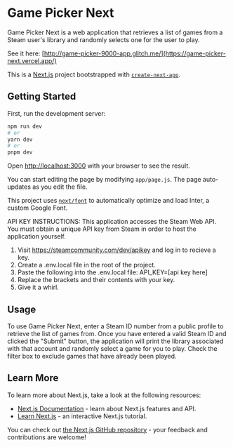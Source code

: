 # Game Picker Next

Game Picker Next is a web application that retrieves a list of games from a Steam user's library and randomly selects one for the user to play.

See it here: [http://game-picker-9000-app.glitch.me/](https://game-picker-next.vercel.app/)

This is a [Next.js](https://nextjs.org/) project bootstrapped with [`create-next-app`](https://github.com/vercel/next.js/tree/canary/packages/create-next-app).

## Getting Started

First, run the development server:

```bash
npm run dev
# or
yarn dev
# or
pnpm dev
```

Open [http://localhost:3000](http://localhost:3000) with your browser to see the result.

You can start editing the page by modifying `app/page.js`. The page auto-updates as you edit the file.

This project uses [`next/font`](https://nextjs.org/docs/basic-features/font-optimization) to automatically optimize and load Inter, a custom Google Font.

API KEY INSTRUCTIONS:
This application accesses the Steam Web API. You must obtain a unique API key from Steam in order to host the application yourself. 

1. Visit https://steamcommunity.com/dev/apikey and log in to recieve a key.
2. Create a .env.local file in the root of the project.
3. Paste the following into the .env.local file: API_KEY=[api key here] 
4. Replace the brackets and their contents with your key.
5. Give it a whirl.

## Usage

To use Game Picker Next, enter a Steam ID number from a public profile to retrieve the list of games from. Once you have entered a valid Steam ID and clicked the "Submit" button, the application will print the library associated with that account and randomly select a game for you to play. Check the filter box to exclude games that have already been played.

## Learn More

To learn more about Next.js, take a look at the following resources:

- [Next.js Documentation](https://nextjs.org/docs) - learn about Next.js features and API.
- [Learn Next.js](https://nextjs.org/learn) - an interactive Next.js tutorial.

You can check out [the Next.js GitHub repository](https://github.com/vercel/next.js/) - your feedback and contributions are welcome!
